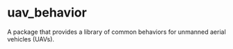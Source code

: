 # uav_behavior

A package that provides a library of common behaviors for unmanned aerial vehicles (UAVs).